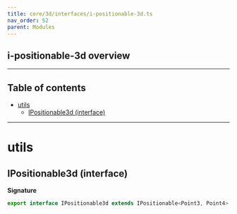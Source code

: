 ```yaml
---
title: core/3d/interfaces/i-positionable-3d.ts
nav_order: 52
parent: Modules
---
```


## i-positionable-3d overview

---

<h2 class="text-delta">Table of contents</h2>

- [utils](#utils)
  - [IPositionable3d (interface)](#ipositionable3d-interface)

---

# utils

## IPositionable3d (interface)

**Signature**

```ts
export interface IPositionable3d extends IPositionable<Point3, Point4> {}
```
